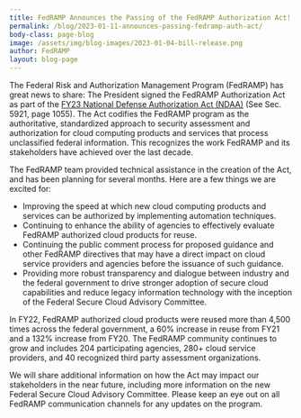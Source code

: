```yaml
---
title: FedRAMP Announces the Passing of the FedRAMP Authorization Act!
permalink: /blog/2023-01-11-announces-passing-fedramp-auth-act/
body-class: page-blog
image: /assets/img/blog-images/2023-01-04-bill-release.png
author: FedRAMP
layout: blog-page
---
```

The Federal Risk and Authorization Management Program (FedRAMP) has great news to share: The President signed the FedRAMP Authorization Act as part of the <a href="https://www.congress.gov/117/bills/hr7776/BILLS-117hr7776enr.pdf#page=1055" target="_blank" rel="noopener noreferrer">FY23 National Defense Authorization Act (NDAA)</a> (See Sec. 5921, page 1055). The Act codifies the FedRAMP program as the authoritative, standardized approach to security assessment and authorization for cloud computing products and services that process unclassified federal information. This recognizes the work FedRAMP and its stakeholders have achieved over the last decade.

The FedRAMP team provided technical assistance in the creation of the Act, and has been planning for several months. Here are a few things we are excited for:
- Improving the speed at which new cloud computing products and services can be authorized by implementing automation techniques. 
- Continuing to enhance the ability of agencies to effectively evaluate FedRAMP authorized cloud products for reuse.
- Continuing the public comment process for proposed guidance and other FedRAMP directives that may have a direct impact on cloud service providers and agencies before the issuance of such guidance.
- Providing more robust transparency and dialogue between industry and the federal government to drive stronger adoption of secure cloud capabilities and reduce legacy information technology with the inception of the Federal Secure Cloud Advisory Committee.

In FY22, FedRAMP authorized cloud products were reused more than 4,500 times across the federal government, a 60% increase in reuse from FY21 and a 132% increase from FY20. The FedRAMP community continues to grow and includes 204 participating agencies, 280+ cloud service providers, and 40 recognized third party assessment organizations.

We will share additional information on how the Act may impact our stakeholders in the near future, including more information on the new Federal Secure Cloud Advisory Committee. Please keep an eye out on all FedRAMP communication channels for any updates on the program.
